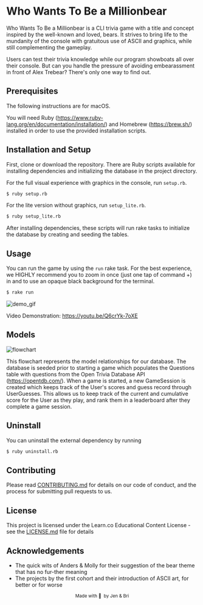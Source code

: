 # Who Wants To Be a Millionbear

Who Wants To Be a Millionbear is a CLI trivia game with a title and concept inspired by the well-known and loved, bears. It strives to bring life to the mundanity of the console with gratuitous use of ASCII and graphics, while still complementing the gameplay.

Users can test their trivia knowledge while our program showboats all over their console. But can you handle the pressure of avoiding embearassment in front of Alex Trebear? There's only one way to find out.


## Prerequisites
The following instructions are for macOS.

You will need Ruby (https://www.ruby-lang.org/en/documentation/installation/) and Homebrew (https://brew.sh/) installed in order to use the provided installation scripts.

## Installation and Setup
First, clone or download the repository. There are Ruby scripts available for installing dependencies and initializing the database in the project directory.

For the full visual experience with graphics in the console, run `setup.rb`.
```sh
$ ruby setup.rb
```
For the lite version without graphics, run `setup_lite.rb`.
```sh
$ ruby setup_lite.rb
```

After installing dependencies, these scripts will run rake tasks to initialize the database by creating and seeding the tables.

## Usage
You can run the game by using the `run` rake task. For the best experience, we HIGHLY recommend you to zoom in once (just one tap of command +) in and to use an opaque black background for the terminal.
```sh
$ rake run
```

![demo_gif](https://media.giphy.com/media/9M1jDMHyAfEIQ7LEGd/giphy.gif)

Video Demonstration: https://youtu.be/Q6crYk-7oXE

## Models

![flowchart](https://i.imgur.com/pO1IxTo.png)

This flowchart represents the model relationships for our database. The database is seeded prior to starting a game which populates the Questions table with questions from the Open Trivia Database API (https://opentdb.com/). When a game is started, a new GameSession is created which keeps track of the User's scores and guess record through UserGuesses. This allows us to keep track of the current and cumulative score for the User as they play, and rank them in a leaderboard after they complete a game session.

## Uninstall
You can uninstall the external dependency by running
```sh
$ ruby uninstall.rb
```
## Contributing
Please read [CONTRIBUTING.md](CONTRIBUTING.md) for details on our code of conduct, and the process for submitting pull requests to us.

## License

This project is licensed under the Learn.co Educational Content License - see the [LICENSE.md](LICENSE.md) file for details

## Acknowledgements
* The quick wits of Anders & Molly for their suggestion of the bear theme that has no fur-ther meaning
* The projects by the first cohort and their introduction of ASCII art, for better or for worse


<small><center>Made with 🐻 &nbsp;by Jen & Bri</center></small>

